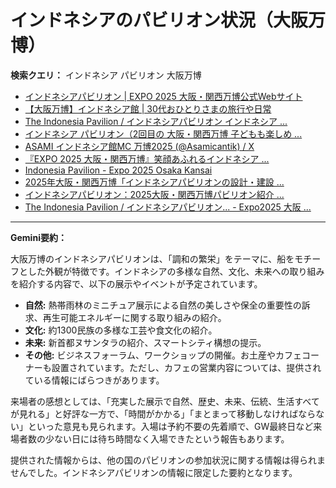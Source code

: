 # インドネシアのパビリオン状況（大阪万博）

**検索クエリ：** インドネシア パビリオン 大阪万博

- [インドネシアパビリオン | EXPO 2025 大阪・関西万博公式Webサイト](https://www.expo2025.or.jp/official-participant/indonesia/)
- [【大阪万博】インドネシア館 | 30代おひとりさまの旅行や日常](https://ameblo.jp/yrk0327/entry-12902904410.html)
- [The Indonesia Pavilion / インドネシアパビリオン インドネシア ...](https://www.instagram.com/p/C6s6GRiu_ZW/)
- [インドネシア パビリオン（2回目の 大阪・関西万博 子どもも楽しめ ...](https://ameblo.jp/syenron1/entry-12908365440.html)
- [ASAMI インドネシア館MC 万博2025 (@Asamicantik) / X](https://x.com/asamicantik)
- [『EXPO 2025 大阪・関西万博』笑顔あふれるインドネシア ...](https://note.com/yamada_tourist/n/n27bea8822b97)
- [Indonesia Pavilion - Expo 2025 Osaka Kansai](https://expo2025indonesia.id/)
- [2025年大阪・関西万博「インドネシアパビリオンの設計・建設 ...](https://www.fujiya-net.co.jp/news/20240501)
- [インドネシアパビリオン：2025大阪・関西万博パビリオン紹介 ...](https://www.nippon.com/ja/guide-to-japan/expo2025021/)
- [The Indonesia Pavilion / インドネシアパビリオン... - Expo2025 大阪 ...](https://www.facebook.com/expo2025japan/posts/-the-indonesia-pavilion-%E3%82%A4%E3%83%B3%E3%83%89%E3%83%8D%E3%82%B7%E3%82%A2%E3%83%91%E3%83%93%E3%83%AA%E3%82%AA%E3%83%B3%E3%82%A4%E3%83%B3%E3%83%89%E3%83%8D%E3%82%B7%E3%82%A2%E3%83%91%E3%83%93%E3%83%AA%E3%82%AA%E3%83%B3%E3%81%AF%E8%B1%8A%E3%81%8B%E3%81%AA%E5%8F%AF%E8%83%BD%E6%80%A7%E3%81%A8%E6%98%8E%E3%82%8B%E3%81%84%E6%98%8E%E6%97%A5%E3%81%B8%E3%81%AE%E5%B8%8C%E6%9C%9B%E3%82%92%E7%A7%98%E3%82%81%E3%81%9F%E5%9B%BD%E3%81%A8%E3%81%97%E3%81%A6%E3%81%A0%E3%81%91%E3%81%A7%E3%81%AA%E3%81%8F%E4%B8%96%E7%95%8C%E3%81%AE%E8%AA%BF/748797680759236/)


---

**Gemini要約：**

大阪万博のインドネシアパビリオンは、「調和の繁栄」をテーマに、船をモチーフとした外観が特徴です。インドネシアの多様な自然、文化、未来への取り組みを紹介する内容で、以下の展示やイベントが予定されています。

* **自然:** 熱帯雨林のミニチュア展示による自然の美しさや保全の重要性の訴求、再生可能エネルギーに関する取り組みの紹介。
* **文化:** 約1300民族の多様な工芸や食文化の紹介。
* **未来:** 新首都ヌサンタラの紹介、スマートシティ構想の提示。
* **その他:** ビジネスフォーラム、ワークショップの開催。お土産やカフェコーナーも設置されています。ただし、カフェの営業内容については、提供されている情報にばらつきがあります。

来場者の感想としては、「充実した展示で自然、歴史、未来、伝統、生活すべてが見れる」と好評な一方で、「時間がかかる」「まとまって移動しなければならない」といった意見も見られます。入場は予約不要の先着順で、GW最終日など来場者数の少ない日には待ち時間なく入場できたという報告もあります。


提供された情報からは、他の国のパビリオンの参加状況に関する情報は得られませんでした。インドネシアパビリオンの情報に限定した要約となります。

